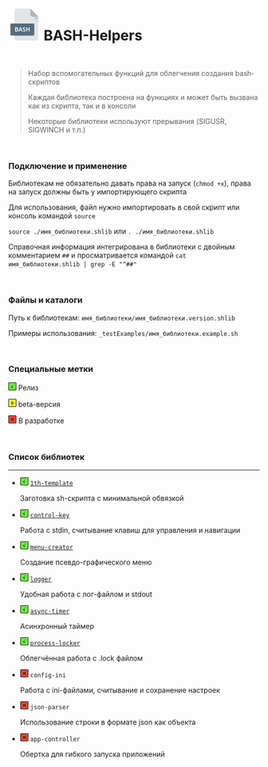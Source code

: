 # <img src="/.img/icon_bash.png"/> BASH-Helpers

<br />

> Набор вспомогательных функций для облегчения создания bash-скриптов
>
> Каждая библиотека построена на функциях и может быть вызвана как из скрипта, так и в консоли
>
> Некоторые библиотеки используют прерывания (SIGUSR, SIGWINCH и т.п.)

<br />

### Подключение и применение

Библиотекам не обязательно давать права на запуск (`chmod +x`), права на запуск должны быть у импортирующего скрипта

Для использования, файл нужно импортировать в свой скрипт или консоль командой `source`

`source ./имя_библиотеки.shlib` или `. ./имя_библиотеки.shlib`

Справочная информация интегрирована в библиотеки с двойным комментарием `##` и просматривается командой `cat имя_библиотеки.shlib | grep -E "^##"`

<br />

### Файлы и каталоги

Путь к библиотекам: `имя_библиотеки/имя_библиотеки.version.shlib`

Примеры использования: `_testExamples/имя_библиотеки.example.sh`

<br />

### Специальные метки

<img src="/.img/icon_g.png"/> Релиз

<img src="/.img/icon_y.png"/> beta-версия

<img src="/.img/icon_r.png"/> В разработке

<br />

### Список библиотек

------

- <img src="/.img/icon_g.png"/> [`1th-template`](https://github.com/vitalyprohorenko/bash-helpers/tree/master/1th-template)

	Заготовка sh-скрипта с минимальной обвязкой

- <img src="/.img/icon_g.png"/> [`control-key`](https://github.com/vitalyprohorenko/bash-helpers/tree/master/control-key)

	Работа с stdin, считывание клавиш для управления и навигации

- <img src="/.img/icon_g.png"/> [`menu-creator`](https://github.com/vitalyprohorenko/bash-helpers/tree/master/menu-creator)

  Создание псевдо-графического меню

- <img src="/.img/icon_g.png"/> [`logger`](https://github.com/vitalyprohorenko/bash-helpers/tree/master/logger)

	Удобная работа с лог-файлом и stdout

- <img src="/.img/icon_g.png"/> [`async-timer`](https://github.com/vitalyprohorenko/bash-helpers/tree/master/async-timer)

  Асинхронный таймер

- <img src="/.img/icon_g.png"/> [`process-locker`](https://github.com/vitalyprohorenko/bash-helpers/tree/master/process-locker)

  Облегчённая работа с .lock файлом

- <img src="/.img/icon_r.png"/> `config-ini`

  Работа с ini-файлами, считывание и сохранение настроек

- <img src="/.img/icon_r.png"/> `json-parser`

  Использование строки в формате json как объекта

- <img src="/.img/icon_r.png"/> `app-controller`

  Обертка для гибкого запуска приложений